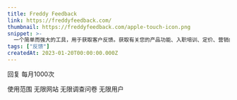 ```yaml
---
title: Freddy Feedback
link: https://freddyfeedback.com/
thumbnail: https://freddyfeedback.com/apple-touch-icon.png
snippet: >-
  一个简单而强大的工具，用于获取客户反馈。获取有关您的产品功能、入职培训、定价、营销内容、常见问题解答等的反馈。
tags: ["反馈"]
createdAt: 2023-01-20T00:00:00.000Z
---
```

回复
每月1000次

使用范围
无限网站
无限调查问卷
无限用户
